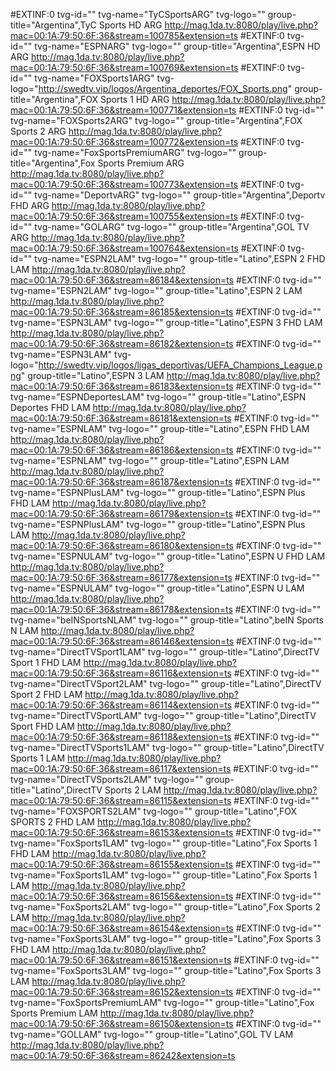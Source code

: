 #EXTINF:0 tvg-id="" tvg-name="TyCSportsARG" tvg-logo="" group-title="Argentina",TyC Sports HD ARG
http://mag.1da.tv:8080/play/live.php?mac=00:1A:79:50:6F:36&stream=100785&extension=ts
#EXTINF:0 tvg-id="" tvg-name="ESPNARG" tvg-logo="" group-title="Argentina",ESPN HD ARG
http://mag.1da.tv:8080/play/live.php?mac=00:1A:79:50:6F:36&stream=100769&extension=ts
#EXTINF:0 tvg-id="" tvg-name="FOXSports1ARG" tvg-logo="http://swedtv.vip/logos/Argentina_deportes/FOX_Sports.png" group-title="Argentina",FOX Sports 1 HD ARG
http://mag.1da.tv:8080/play/live.php?mac=00:1A:79:50:6F:36&stream=100771&extension=ts
#EXTINF:0 tvg-id="" tvg-name="FOXSports2ARG" tvg-logo="" group-title="Argentina",FOX Sports 2 ARG
http://mag.1da.tv:8080/play/live.php?mac=00:1A:79:50:6F:36&stream=100772&extension=ts
#EXTINF:0 tvg-id="" tvg-name="FoxSportsPremiumARG" tvg-logo="" group-title="Argentina",Fox Sports Premium  ARG
http://mag.1da.tv:8080/play/live.php?mac=00:1A:79:50:6F:36&stream=100773&extension=ts
#EXTINF:0 tvg-id="" tvg-name="DeportvARG" tvg-logo="" group-title="Argentina",Deportv FHD ARG
http://mag.1da.tv:8080/play/live.php?mac=00:1A:79:50:6F:36&stream=100755&extension=ts
#EXTINF:0 tvg-id="" tvg-name="GOLARG" tvg-logo="" group-title="Argentina",GOL TV ARG
http://mag.1da.tv:8080/play/live.php?mac=00:1A:79:50:6F:36&stream=100764&extension=ts
#EXTINF:0 tvg-id="" tvg-name="ESPN2LAM" tvg-logo="" group-title="Latino",ESPN 2 FHD LAM
http://mag.1da.tv:8080/play/live.php?mac=00:1A:79:50:6F:36&stream=86184&extension=ts
#EXTINF:0 tvg-id="" tvg-name="ESPN2LAM" tvg-logo="" group-title="Latino",ESPN 2 LAM
http://mag.1da.tv:8080/play/live.php?mac=00:1A:79:50:6F:36&stream=86185&extension=ts
#EXTINF:0 tvg-id="" tvg-name="ESPN3LAM" tvg-logo="" group-title="Latino",ESPN 3 FHD LAM
http://mag.1da.tv:8080/play/live.php?mac=00:1A:79:50:6F:36&stream=86182&extension=ts
#EXTINF:0 tvg-id="" tvg-name="ESPN3LAM" tvg-logo="http://swedtv.vip/logos/ligas_deportivas/UEFA_Champions_League.png" group-title="Latino",ESPN 3 LAM
http://mag.1da.tv:8080/play/live.php?mac=00:1A:79:50:6F:36&stream=86183&extension=ts
#EXTINF:0 tvg-id="" tvg-name="ESPNDeportesLAM" tvg-logo="" group-title="Latino",ESPN Deportes FHD LAM
http://mag.1da.tv:8080/play/live.php?mac=00:1A:79:50:6F:36&stream=86181&extension=ts
#EXTINF:0 tvg-id="" tvg-name="ESPNLAM" tvg-logo="" group-title="Latino",ESPN FHD LAM
http://mag.1da.tv:8080/play/live.php?mac=00:1A:79:50:6F:36&stream=86186&extension=ts
#EXTINF:0 tvg-id="" tvg-name="ESPNLAM" tvg-logo="" group-title="Latino",ESPN LAM
http://mag.1da.tv:8080/play/live.php?mac=00:1A:79:50:6F:36&stream=86187&extension=ts
#EXTINF:0 tvg-id="" tvg-name="ESPNPlusLAM" tvg-logo="" group-title="Latino",ESPN Plus FHD LAM
http://mag.1da.tv:8080/play/live.php?mac=00:1A:79:50:6F:36&stream=86179&extension=ts
#EXTINF:0 tvg-id="" tvg-name="ESPNPlusLAM" tvg-logo="" group-title="Latino",ESPN Plus LAM
http://mag.1da.tv:8080/play/live.php?mac=00:1A:79:50:6F:36&stream=86180&extension=ts
#EXTINF:0 tvg-id="" tvg-name="ESPNULAM" tvg-logo="" group-title="Latino",ESPN U FHD LAM
http://mag.1da.tv:8080/play/live.php?mac=00:1A:79:50:6F:36&stream=86177&extension=ts
#EXTINF:0 tvg-id="" tvg-name="ESPNULAM" tvg-logo="" group-title="Latino",ESPN U LAM
http://mag.1da.tv:8080/play/live.php?mac=00:1A:79:50:6F:36&stream=86178&extension=ts
#EXTINF:0 tvg-id="" tvg-name="beINSportsNLAM" tvg-logo="" group-title="Latino",beIN Sports N LAM
http://mag.1da.tv:8080/play/live.php?mac=00:1A:79:50:6F:36&stream=86146&extension=ts
#EXTINF:0 tvg-id="" tvg-name="DirectTVSport1LAM" tvg-logo="" group-title="Latino",DirectTV Sport 1 FHD LAM
http://mag.1da.tv:8080/play/live.php?mac=00:1A:79:50:6F:36&stream=86116&extension=ts
#EXTINF:0 tvg-id="" tvg-name="DirectTVSport2LAM" tvg-logo="" group-title="Latino",DirectTV Sport 2 FHD LAM
http://mag.1da.tv:8080/play/live.php?mac=00:1A:79:50:6F:36&stream=86114&extension=ts
#EXTINF:0 tvg-id="" tvg-name="DirectTVSportLAM" tvg-logo="" group-title="Latino",DirectTV Sport FHD LAM
http://mag.1da.tv:8080/play/live.php?mac=00:1A:79:50:6F:36&stream=86118&extension=ts
#EXTINF:0 tvg-id="" tvg-name="DirectTVSports1LAM" tvg-logo="" group-title="Latino",DirectTV Sports 1 LAM
http://mag.1da.tv:8080/play/live.php?mac=00:1A:79:50:6F:36&stream=86117&extension=ts
#EXTINF:0 tvg-id="" tvg-name="DirectTVSports2LAM" tvg-logo="" group-title="Latino",DirectTV Sports 2 LAM
http://mag.1da.tv:8080/play/live.php?mac=00:1A:79:50:6F:36&stream=86115&extension=ts
#EXTINF:0 tvg-id="" tvg-name="FOXSPORTS2LAM" tvg-logo="" group-title="Latino",FOX SPORTS 2 FHD LAM
http://mag.1da.tv:8080/play/live.php?mac=00:1A:79:50:6F:36&stream=86153&extension=ts
#EXTINF:0 tvg-id="" tvg-name="FoxSports1LAM" tvg-logo="" group-title="Latino",Fox Sports 1 FHD LAM
http://mag.1da.tv:8080/play/live.php?mac=00:1A:79:50:6F:36&stream=86155&extension=ts
#EXTINF:0 tvg-id="" tvg-name="FoxSports1LAM" tvg-logo="" group-title="Latino",Fox Sports 1 LAM
http://mag.1da.tv:8080/play/live.php?mac=00:1A:79:50:6F:36&stream=86156&extension=ts
#EXTINF:0 tvg-id="" tvg-name="FoxSports2LAM" tvg-logo="" group-title="Latino",Fox Sports 2 LAM
http://mag.1da.tv:8080/play/live.php?mac=00:1A:79:50:6F:36&stream=86154&extension=ts
#EXTINF:0 tvg-id="" tvg-name="FoxSports3LAM" tvg-logo="" group-title="Latino",Fox Sports 3 FHD LAM
http://mag.1da.tv:8080/play/live.php?mac=00:1A:79:50:6F:36&stream=86151&extension=ts
#EXTINF:0 tvg-id="" tvg-name="FoxSports3LAM" tvg-logo="" group-title="Latino",Fox Sports 3 LAM
http://mag.1da.tv:8080/play/live.php?mac=00:1A:79:50:6F:36&stream=86152&extension=ts
#EXTINF:0 tvg-id="" tvg-name="FoxSportsPremiumLAM" tvg-logo="" group-title="Latino",Fox Sports Premium LAM
http://mag.1da.tv:8080/play/live.php?mac=00:1A:79:50:6F:36&stream=86150&extension=ts
#EXTINF:0 tvg-id="" tvg-name="GOLLAM" tvg-logo="" group-title="Latino",GOL TV LAM
http://mag.1da.tv:8080/play/live.php?mac=00:1A:79:50:6F:36&stream=86242&extension=ts
